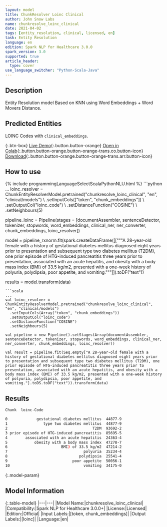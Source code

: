 ```yaml
---
layout: model
title: ChunkResolver Loinc Clinical
author: John Snow Labs
name: chunkresolve_loinc_clinical
date: 2021-04-02
tags: [entity_resolution, clinical, licensed, en]
task: Entity Resolution
language: en
edition: Spark NLP for Healthcare 3.0.0
spark_version: 3.0
supported: true
article_header:
  type: cover
use_language_switcher: "Python-Scala-Java"
---
```


## Description

Entity Resolution model Based on KNN using Word Embeddings + Word Movers Distance.

## Predicted Entities

LOINC Codes with ``clinical_embeddings``.

{:.btn-box}
[Live Demo](https://nlp.johnsnowlabs.com/demo){:.button.button-orange}
[Open in Colab](https://colab.research.google.com/github/JohnSnowLabs/spark-nlp-workshop/blob/master/tutorials/Certification_Trainings/Healthcare/3.Clinical_Entity_Resolvers.ipynb){:.button.button-orange.button-orange-trans.co.button-icon}
[Download](https://s3.amazonaws.com/auxdata.johnsnowlabs.com/clinical/models/chunkresolve_loinc_clinical_en_3.0.0_3.0_1617355407030.zip){:.button.button-orange.button-orange-trans.arr.button-icon}

## How to use



<div class="tabs-box" markdown="1">
{% include programmingLanguageSelectScalaPythonNLU.html %}
```python
...    
loinc_resolver = ChunkEntityResolverModel.pretrained("chunkresolve_loinc_clinical", "en", "clinical/models") \
  .setInputCols(["token", "chunk_embeddings"]) \
  .setOutputCol("loinc_code") \
  .setDistanceFunction("COSINE") \
  .setNeighbours(5)
  
pipeline_loinc = Pipeline(stages = [documentAssembler, sentenceDetector, tokenizer, stopwords, word_embeddings, clinical_ner, ner_converter, chunk_embeddings, loinc_resolver])

model = pipeline_rxnorm.fit(spark.createDataFrame([["""A 28-year-old female with a history of gestational diabetes mellitus diagnosed eight years prior to presentation and subsequent type two diabetes mellitus (T2DM), one prior episode of HTG-induced pancreatitis three years prior to presentation, associated with an acute hepatitis, and obesity with a body mass index (BMI) of 33.5 kg/m2, presented with a one-week history of polyuria, polydipsia, poor appetite, and vomiting."""]]).toDF("text"))

results = model.transform(data)
```
```scala
...
val loinc_resolver = ChunkEntityResolverModel.pretrained("chunkresolve_loinc_clinical", "en", "clinical/models")
  .setInputCols(Array("token", "chunk_embeddings"))
  .setOutputCol("loinc_code")
  .setDistanceFunction("COSINE")
  .setNeighbours(5)
  
val pipeline = new Pipeline().setStages(Array(documentAssembler, sentenceDetector, tokenizer, stopwords, word_embeddings, clinical_ner, ner_converter, chunk_embeddings, loinc_resolver))

val result = pipeline.fit(Seq.empty["A 28-year-old female with a history of gestational diabetes mellitus diagnosed eight years prior to presentation and subsequent type two diabetes mellitus (T2DM), one prior episode of HTG-induced pancreatitis three years prior to presentation, associated with an acute hepatitis, and obesity with a body mass index (BMI) of 33.5 kg/m2, presented with a one-week history of polyuria, polydipsia, poor appetite, and vomiting."].toDS.toDF("text")).transform(data)
```
</div>

## Results

```bash
Chunk  loinc-Code

0             gestational diabetes mellitus  44877-9
1                type two diabetes mellitus  44877-9
2                                      T2DM  93692-2
3 prior episode of HTG-induced pancreatitis  85695-5
4        associated with an acute hepatitis  24363-4
5            obesity with a body mass index  47278-7
6                        BMI) of 33.5 kg/m2  47214-2
7                                  polyuria  35234-4
8                                polydipsia  25541-4
9                             poor appetite  50056-1
10                                 vomiting  34175-0
```

{:.model-param}
## Model Information

{:.table-model}
|---|---|
|Model Name:|chunkresolve_loinc_clinical|
|Compatibility:|Spark NLP for Healthcare 3.0.0+|
|License:|Licensed|
|Edition:|Official|
|Input Labels:|[token, chunk_embeddings]|
|Output Labels:|[loinc]|
|Language:|en|